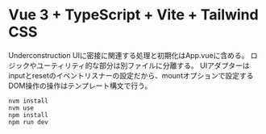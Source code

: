 # Vue 3 + TypeScript + Vite + Tailwind CSS
Underconstruction
UIに密接に関連する処理と初期化はApp.vueに含める。
ロジックやユーティリティ的な部分は別ファイルに分離する。
UIアダプターはinputとresetのイベントリスナーの設定だから、mountオプションで設定する
DOM操作の操作はテンプレート構文で行う。

```
nvm install
nvm use
npm install
npm run dev
```


